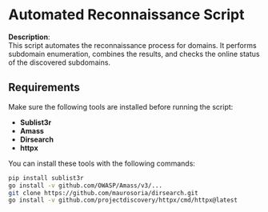 # Automated Reconnaissance Script

**Description**:  
This script automates the reconnaissance process for domains. It performs subdomain enumeration, combines the results, and checks the online status of the discovered subdomains.

## Requirements

Make sure the following tools are installed before running the script:
- **Sublist3r**
- **Amass**
- **Dirsearch**
- **httpx**

You can install these tools with the following commands:

```bash
pip install sublist3r
go install -v github.com/OWASP/Amass/v3/...
git clone https://github.com/maurosoria/dirsearch.git
go install -v github.com/projectdiscovery/httpx/cmd/httpx@latest

